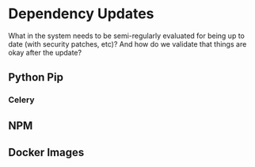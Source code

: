 # Dependency Updates

What in the system needs to be semi-regularly evaluated for being up to date (with security patches, etc)?
And how do we validate that things are okay after the update? 

## Python Pip

### Celery


## NPM

## Docker Images